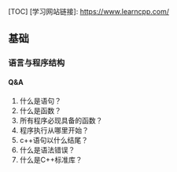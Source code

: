 [TOC]
[学习网站链接]: https://www.learncpp.com/

## 基础
### 语言与程序结构
#### Q&A
1. 什么是语句？
2. 什么是函数？
3. 所有程序必现具备的函数？
4. 程序执行从哪里开始？
5. c++语句以什么结尾？
6. 什么是语法错误？
7. 什么是C++标准库？

